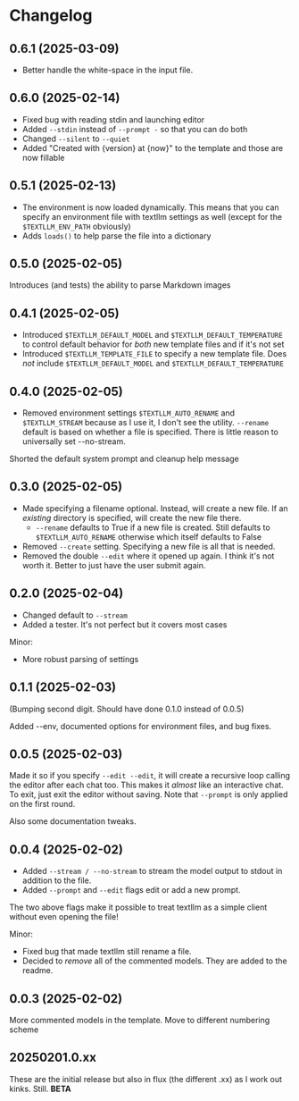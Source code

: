 # Changelog

## 0.6.1 (2025-03-09)

- Better handle the white-space in the input file.

## 0.6.0 (2025-02-14)

- Fixed bug with reading stdin and launching editor
- Added `--stdin` instead of `--prompt -` so that you can do both
- Changed `--silent` to `--quiet`
- Added "Created with {version} at {now}" to the template and those are now fillable

## 0.5.1 (2025-02-13)

- The environment is now loaded dynamically. This means that you can specify an environment file with textllm settings as well (except for the `$TEXTLLM_ENV_PATH` obviously)
- Adds `loads()` to help parse the file into a dictionary

## 0.5.0 (2025-02-05)

Introduces (and tests) the ability to parse Markdown images

## 0.4.1 (2025-02-05)

- Introduced `$TEXTLLM_DEFAULT_MODEL` and `$TEXTLLM_DEFAULT_TEMPERATURE` to control default behavior for *both* new template files and if it's not set
- Introduced `$TEXTLLM_TEMPLATE_FILE` to specify a new template file. Does *not* include `$TEXTLLM_DEFAULT_MODEL` and `$TEXTLLM_DEFAULT_TEMPERATURE`

## 0.4.0 (2025-02-05)

- Removed environment settings `$TEXTLLM_AUTO_RENAME` and `$TEXTLLM_STREAM` because as I use it, I don't see the utility. `--rename` default is based on whether a file is specified. There is little reason to universally set --no-stream.

Shorted the default system prompt and cleanup help message

## 0.3.0 (2025-02-05)

- Made specifying a filename optional. Instead, will create a new file. If an *existing* directory is specified, will create the new file there.
    - `--rename` defaults to True if a new file is created. Still defaults to `$TEXTLLM_AUTO_RENAME` otherwise which itself defaults to False
- Removed `--create` setting. Specifying a new file is all that is needed.
- Removed the double `--edit` where it opened up again. I think it's not worth it. Better to just have the user submit again.

## 0.2.0 (2025-02-04)

- Changed default to `--stream`
- Added a tester. It's not perfect but it covers most cases

Minor:

- More robust parsing of settings

## 0.1.1 (2025-02-03)

(Bumping second digit. Should have done 0.1.0 instead of 0.0.5)

Added --env, documented options for environment files, and bug fixes.

## 0.0.5 (2025-02-03)

Made it so if you specify `--edit --edit`, it will create a recursive loop calling the editor after each chat too. This makes it *almost* like an interactive chat. To exit, just exit the editor without saving. Note that `--prompt` is only applied on the first round.

Also some documentation tweaks.

## 0.0.4 (2025-02-02)

- Added `--stream / --no-stream` to stream the model output to stdout in addition to the file.
- Added `--prompt` and `--edit` flags edit or add a new prompt.

The two above flags make it possible to treat textllm as a simple client without even opening the file!

Minor:

- Fixed bug that made textllm still rename a file.
- Decided to *remove* all of the commented models. They are added to the readme.

## 0.0.3 (2025-02-02)

More commented models in the template. Move to different numbering scheme

## 20250201.0.xx

These are the initial release but also in flux (the different .xx) as I work out kinks. Still. **BETA**
